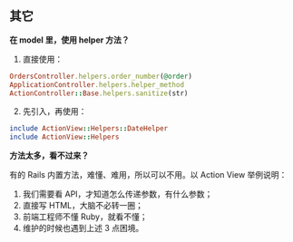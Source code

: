 ## 其它

**在 model 里，使用 helper 方法？**

1) 直接使用：

```ruby
OrdersController.helpers.order_number(@order)
ApplicationController.helpers.helper_method
ActionController::Base.helpers.sanitize(str)
```

2) 先引入，再使用：

```ruby
include ActionView::Helpers::DateHelper
include ActionView::Helpers
```

**方法太多，看不过来？**

有的 Rails 内置方法，难懂、难用，所以可以不用。以 Action View 举例说明：

1. 我们需要看 API，才知道怎么传递参数，有什么参数；
2. 直接写 HTML，大脑不必转一圈；
3. 前端工程师不懂 Ruby，就看不懂；
4. 维护的时候也遇到上述 3 点困境。
